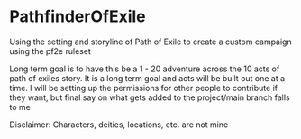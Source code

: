 # PathfinderOfExile
Using the setting and storyline of Path of Exile to create a custom campaign using the pf2e ruleset

Long term goal is to have this be a 1 - 20 adventure across the 10 acts of path of exiles story. It is a long term goal and acts will be built out one at a time. I will be setting up the permissions for other people to contribute if they want, but final say on what gets added to the project/main branch falls to me

Disclaimer: Characters, deities, locations, etc. are not mine